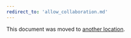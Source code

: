 ```yaml
---
redirect_to: 'allow_collaboration.md'
---
```


This document was moved to [another location](allow_collaboration.md).

<!-- This redirect file can be deleted after February 1, 2021. -->
<!-- Before deletion, see: https://docs.gitlab.com/ee/development/documentation/#move-or-rename-a-page -->
